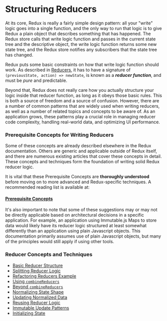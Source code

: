 # Structuring Reducers

At its core, Redux is really a fairly simple design pattern: all your "write" logic goes into a single function, and the only way to run that logic is to give Redux a plain object that describes something that has happened. The Redux store calls that write logic function and passes in the current state tree and the descriptive object, the write logic function returns some new state tree, and the Redux store notifies any subscribers that the state tree has changed.

Redux puts some basic constraints on how that write logic function should work. As described in [Reducers](../basics/Reducers.md), it has to have a signature of `(previousState, action) => newState`, is known as a **_reducer function_**, and must be _pure_ and predictable.

Beyond that, Redux does not really care how you actually structure your logic inside that reducer function, as long as it obeys those basic rules. This is both a source of freedom and a source of confusion. However, there are a number of common patterns that are widely used when writing reducers, as well as a number of related topics and concepts to be aware of. As an application grows, these patterns play a crucial role in managing reducer code complexity, handling real-world data, and optimizing UI performance.

### Prerequisite Concepts for Writing Reducers

Some of these concepts are already described elsewhere in the Redux documentation. Others are generic and applicable outside of Redux itself, and there are numerous existing articles that cover these concepts in detail. These concepts and techniques form the foundation of writing solid Redux reducer logic.

It is vital that these Prerequisite Concepts are **thoroughly understood** before moving on to more advanced and Redux-specific techniques. A recommended reading list is available at:

#### [Prerequisite Concepts](./reducers/PrerequisiteConcepts.md)

It's also important to note that some of these suggestions may or may not be directly applicable based on architectural decisions in a specific application. For example, an application using Immutable.js Maps to store data would likely have its reducer logic structured at least somewhat differently than an application using plain Javascript objects. This documentation primarily assumes use of plain Javascript objects, but many of the principles would still apply if using other tools.

### Reducer Concepts and Techniques

- [Basic Reducer Structure](./reducers/BasicReducerStructure.md)
- [Splitting Reducer Logic](./reducers/SplittingReducerLogic.md)
- [Refactoring Reducers Example](./reducers/RefactoringReducersExample.md)
- [Using `combineReducers`](./reducers/UsingCombineReducers.md)
- [Beyond `combineReducers`](./reducers/BeyondCombineReducers.md)
- [Normalizing State Shape](./reducers/NormalizingStateShape.md)
- [Updating Normalized Data](./reducers/UpdatingNormalizedData.md)
- [Reusing Reducer Logic](./reducers/ReusingReducerLogic.md)
- [Immutable Update Patterns](./reducers/ImmutableUpdatePatterns.md)
- [Initializing State](./reducers/InitializingState.md)
